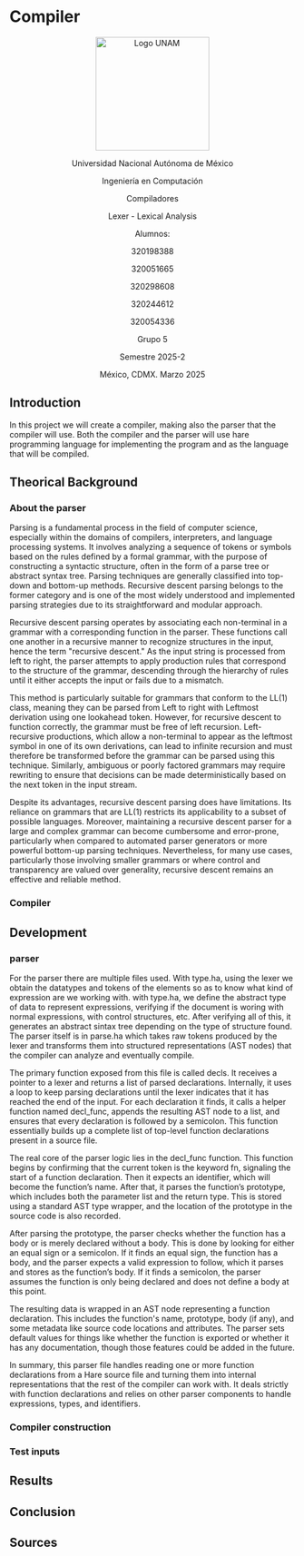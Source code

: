 # Compiler

<div align="center">
  <img src="https://cloudfront-us-east-1.images.arcpublishing.com/infobae/QLXAPU64VVD7DMR5ZF7VIEH4HQ.jpg" alt="Logo UNAM" width="200"/>
  <p> Universidad Nacional Autónoma de México </p>
  <p> Ingeniería en Computación </p>
  <p> Compiladores </p>
  <p> Lexer - Lexical Analysis </p>
  <p> Alumnos: </p>
  <p>320198388</p>
  <p>320051665</p>
  <p>320298608</p>
  <p>320244612</p>
  <p>320054336</p>
  <p> Grupo 5 </p>
  <p> Semestre 2025-2 </p>
  <p> México, CDMX. Marzo 2025 </p>
</div>


## Introduction
In this project we will create a compiler, making also the parser that the compiler will use. Both the compiler and the parser will use hare programming language for implementing the program and as the language that will be compiled.

## Theorical Background
### About the parser
Parsing is a fundamental process in the field of computer science, especially within the domains of compilers, interpreters, and language processing systems. It involves analyzing a sequence of tokens or symbols based on the rules defined by a formal grammar, with the purpose of constructing a syntactic structure, often in the form of a parse tree or abstract syntax tree. Parsing techniques are generally classified into top-down and bottom-up methods. Recursive descent parsing belongs to the former category and is one of the most widely understood and implemented parsing strategies due to its straightforward and modular approach.

Recursive descent parsing operates by associating each non-terminal in a grammar with a corresponding function in the parser. These functions call one another in a recursive manner to recognize structures in the input, hence the term "recursive descent." As the input string is processed from left to right, the parser attempts to apply production rules that correspond to the structure of the grammar, descending through the hierarchy of rules until it either accepts the input or fails due to a mismatch.

This method is particularly suitable for grammars that conform to the LL(1) class, meaning they can be parsed from Left to right with Leftmost derivation using one lookahead token. However, for recursive descent to function correctly, the grammar must be free of left recursion. Left-recursive productions, which allow a non-terminal to appear as the leftmost symbol in one of its own derivations, can lead to infinite recursion and must therefore be transformed before the grammar can be parsed using this technique. Similarly, ambiguous or poorly factored grammars may require rewriting to ensure that decisions can be made deterministically based on the next token in the input stream.

Despite its advantages, recursive descent parsing does have limitations. Its reliance on grammars that are LL(1) restricts its applicability to a subset of possible languages. Moreover, maintaining a recursive descent parser for a large and complex grammar can become cumbersome and error-prone, particularly when compared to automated parser generators or more powerful bottom-up parsing techniques. Nevertheless, for many use cases, particularly those involving smaller grammars or where control and transparency are valued over generality, recursive descent remains an effective and reliable method.

### Compiler

## Development
### parser
For the parser there are multiple files used. With type.ha, using the lexer we obtain the datatypes and tokens of the elements so as to know what kind of expression are we working with.
with type.ha, we define the abstract type of data to represent expressions, verifying if the document is woring with normal expressions, with control structures, etc. After verifying all of this, it generates an abstract sintax tree depending on the type of structure found. The parser itself is in parse.ha which takes raw tokens produced by the lexer and transforms them into structured representations (AST nodes) that the compiler can analyze and eventually compile.

The primary function exposed from this file is called decls. It receives a pointer to a lexer and returns a list of parsed declarations. Internally, it uses a loop to keep parsing declarations until the lexer indicates that it has reached the end of the input. For each declaration it finds, it calls a helper function named decl_func, appends the resulting AST node to a list, and ensures that every declaration is followed by a semicolon. This function essentially builds up a complete list of top-level function declarations present in a source file.

The real core of the parser logic lies in the decl_func function. This function begins by confirming that the current token is the keyword fn, signaling the start of a function declaration. Then it expects an identifier, which will become the function’s name. After that, it parses the function’s prototype, which includes both the parameter list and the return type. This is stored using a standard AST type wrapper, and the location of the prototype in the source code is also recorded.

After parsing the prototype, the parser checks whether the function has a body or is merely declared without a body. This is done by looking for either an equal sign or a semicolon. If it finds an equal sign, the function has a body, and the parser expects a valid expression to follow, which it parses and stores as the function’s body. If it finds a semicolon, the parser assumes the function is only being declared and does not define a body at this point.

The resulting data is wrapped in an AST node representing a function declaration. This includes the function's name, prototype, body (if any), and some metadata like source code locations and attributes. The parser sets default values for things like whether the function is exported or whether it has any documentation, though those features could be added in the future.

In summary, this parser file handles reading one or more function declarations from a Hare source file and turning them into internal representations that the rest of the compiler can work with. It deals strictly with function declarations and relies on other parser components to handle expressions, types, and identifiers.

### Compiler construction



### Test inputs



## Results



## Conclusion


## Sources

